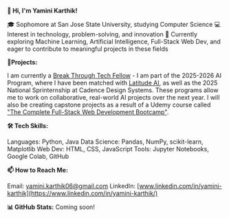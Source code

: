 **👋 Hi, I'm Yamini Karthik!**

🎓 Sophomore at San Jose State University, studying Computer Science
💻 Interest in technology, problem-solving, and innovation
🔭 Currently exploring Machine Learning, Artificial Intelligence, Full-Stack Web Dev, and eager to contribute to meaningful projects in these fields

🎯**Projects:** 

I am currently a [Break Through Tech Fellow](https://www.breakthroughtech.org/) - I am part of the 2025-2026 AI Program, where I have been matched with [Latitude AI](https://lat.ai/), as well as the 2025 National Sprinternship at Cadence Design Systems. These programs allow me to work on collaborative, real-world AI projects over the next year. 
I will also be creating capstone projects as a result of a Udemy course called ["The Complete Full-Stack Web Development Bootcamp"](https://www.udemy.com/course/the-complete-web-development-bootcamp/).

**🛠 Tech Skills:**

Languages: Python, Java
Data Science: Pandas, NumPy, scikit-learn, Matplotlib
Web Dev: HTML, CSS, JavaScript
Tools: Jupyter Notebooks, Google Colab, GitHub

**📫 How to Reach Me:**

Email: yamini.karthik06@gmail.com
LinkedIn: [www.linkedin.com/in/yamini-karthik](https://www.linkedin.com/in/yamini-karthik/)

**📊 GitHub Stats:** Coming soon!
